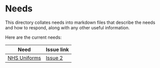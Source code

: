 # Needs

This directory collates needs into markdown files that describe the needs and how to respond, along with any other useful information.

Here are the current needs:

| Need                                   | Issue link                   |
| -------------------------------------- | ---------------------------- |
| [NHS Uniforms](need-1-nhs-uniforms.md) | [Issue 2](../../../issues/2) |